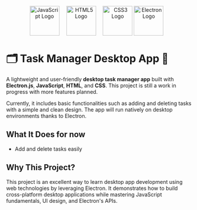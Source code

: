 <p align="center">
  <img src="https://upload.wikimedia.org/wikipedia/commons/6/6a/JavaScript-logo.png" alt="JavaScript Logo" width="80" style="margin-right: 15px;">
  <img src="https://upload.wikimedia.org/wikipedia/commons/6/61/HTML5_logo_and_wordmark.svg" alt="HTML5 Logo" width="80" style="margin-right: 15px;">
  <img src="https://upload.wikimedia.org/wikipedia/commons/d/d5/CSS3_logo_and_wordmark.svg" alt="CSS3 Logo" width="80">
  <img src="https://upload.wikimedia.org/wikipedia/commons/9/91/Electron_Software_Framework_Logo.svg" alt="Electron Logo" width="80" style="margin-right: 15px;">
</p>

# 🗂️ Task Manager Desktop App 📝

A lightweight and user-friendly **desktop task manager app** built with **Electron.js**, **JavaScript**, **HTML**, and **CSS**. This project is still a work in progress with more features planned.

Currently, it includes basic functionalities such as adding and deleting tasks with a simple and clean design. The app will run natively on desktop environments thanks to Electron.

## What It Does for now

- Add and delete tasks easily  

## Why This Project?

This project is an excellent way to learn desktop app development using web technologies by leveraging Electron. It demonstrates how to build cross-platform desktop applications while mastering JavaScript fundamentals, UI design, and Electron's APIs.